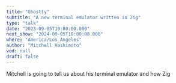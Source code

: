 ```yaml
---
title: "Ghostty"
subtitle: "A new terminal emulator written in Zig"
type: "talk"
date: "2023-09-05T10:00:00.000"
next_show: "2024-09-05T10:00:00.000"
where: "America/Los_Angeles"
author: "Mitchell Hashimoto"
vod: null
draft: false
---
```

Mitchell is going to tell us about his terminal emulator and how Zig 